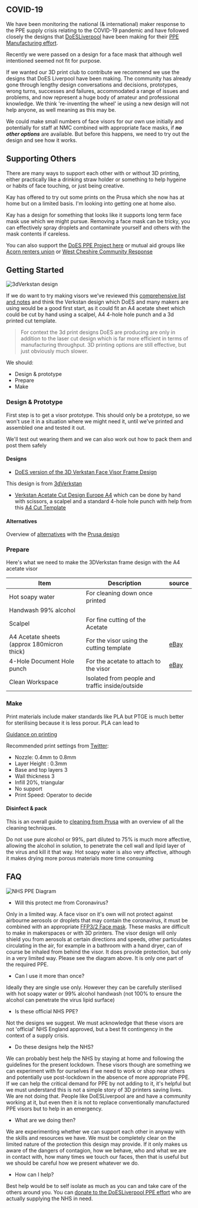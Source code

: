 ## COVID-19


We have been monitoring the national (& international) maker response to the PPE supply crisis relating to the COVID-19 pandemic and have followed closely the designs that [DoESLiverpool](https://github.com/DoESLiverpool/covid19) have been making for their [PPE Manufacturing effort](https://ppe.doesliverpool.com/).

Recently we were passed on a design for a face mask that although well intentioned seemed not fit for purpose.

If we wanted our 3D print club to contribute we recommend we use the designs that DoES Liverpool have been making. The community has already gone through lengthy design conversations and decisions, prototypes, wrong turns, successes and failures, accommodated a range of issues and problems, and now represent a huge body of amateur and professional knowledge. We think 're-inventing the wheel' ie using a new design will not help anyone, as well meaning as this may be.

We could make small numbers of face visors for our own use initially and potentially for staff at NMC combined with appropriate face masks, if ***no other options*** are available. But before this happens, we need to try out the design and see how it works.

## Supporting Others

There are many ways to support each other with or without 3D printing, either practically like a drinking straw holder or something to help hygeine or habits of face touching, or just being creative.

Kay has offered to try out some prints on the Prusa which she now has at home but on a limited basis. I'm looking into getting one at home also.

Kay has a design for something that looks like it supports long term face mask use which we might pursue. Removing a face mask can be tricky, you can effectively spray droplets and contaminate yourself and others with the mask contents if careless.

You can also support the [DoES PPE Project here](https://www.gofundme.com/f/get-visors-into-the-hands-of-healthcare-workers) or mutual aid groups like [Acorn renters union](https://acorntheunion.org.uk/corona/) or [West Cheshire Community Response](https://winsford.gov.uk/3706-2/)


## Getting Started

![3dVerkstan design](https://raw.githubusercontent.com/DoESLiverpool/covid19/041de2d84b67a9eef233c5d71b0d83049e1748ee/3DVerkstan.jpg)

If we do want to try making visors we've reviewed this [comprehensive list and notes](https://github.com/DoESLiverpool/covid19/blob/master/FaceShield.md) and think the Verkstan design which DoES and many makers are using would be a good first start, as it could fit an A4 acetate sheet which could be cut by hand using a scalpel, A4 4-hole hole punch and a 3d printed cut template.

>For context the 3d print designs DoES are producing are only in addition to the laser cut design which is far more efficient in terms of manufacturing throughput. 3D printing options are still effective, but just obviously much slower.

We should:

 * Design & prototype
 * Prepare
 * Make

### Design & Prototype

First step is to get a visor prototype. This should only be a prototype, so we won't use it in a situation where we might need it, until we've printed and assembled one and tested it out.

We'll test out wearing them and we can also work out how to pack them and post them safely

#### Designs

 * [DoES version of the 3D Verkstan Face Visor Frame Design](https://github.com/DoESLiverpool/covid19/blob/master/visor-designs/3d-printed/3DVerkstan/DoES_Verkstan.stl)

This design is from [3dVerkstan](https://3dverkstan.se/protective-visor/)

 * [Verkstan Acetate Cut Design Europe A4](https://github.com/DoESLiverpool/covid19/blob/master/visor-designs/3d-printed/3DVerkstan/Template-shield-EUROPE-4hole.pdf) which can be done by hand with scissors, a scalpel and a standard 4-hole hole punch with help from this [A4 Cut Template](https://github.com/DoESLiverpool/covid19/blob/master/visor-designs/visor-templates/covid19%20Shield%20foil%20-A4%20%20hand%20cutting%20template.STL)



#### Alternatives

Overview of [alternatives](https://github.com/DoESLiverpool/covid19/blob/041de2d84b67a9eef233c5d71b0d83049e1748ee/visor-designs/3d-printed/README.md) with the [Prusa design](https://www.prusaprinters.org/prints/25857-prusa-protective-face-shield-rc2)


### Prepare
Here's what we need to make the 3DVerkstan frame design with the A4 acetate visor

Item|Description|source
--|--|--
Hot soapy water|For cleaning down once printed
Handwash 99% alcohol|
Scalpel|For fine cutting of the Acetate
A4 Acetate sheets (approx 180micron thick)|For the visor using the cutting template|[eBay](https://www.ebay.co.uk/itm/Acetate-Sheets-Transparent-Clear-OHP-Craft-Office-Acetate-Film-Assorted-Sizes/131588810542)
4-Hole Document Hole punch|For the acetate to attach to the visor|[eBay](https://www.ebay.co.uk/itm/DIARY-PUNCH-Adjustable-6-Hole-Organiser-Filofax-Rapesco-A4-A5-A6-Paper-Puncher/401888329043)
Clean Workspace|Isolated from people and traffic inside/outside|

### Make

Print materials include maker standards like PLA but PTGE is much better for sterilising because it is less porour. PLA can lead to  

[Guidance on printing](https://3dverkstan.se/protective-visor/protective-visor-print-guide/)

Recommended print settings from [Twitter](https://twitter.com/diegotrap/status/1242182168933269516):

- Nozzle:  0.4mm to 0.8mm
- Layer Height : 0.3mm
- Base and top layers 3
- Wall thickness 3
- Infill 20%, triangular
- No support
- Print Speed: Operator to decide

#### Disinfect & pack

This is an overall guide to [cleaning from Prusa](https://help.prusa3d.com/en/article/prusa-face-shield-disinfection_125457) with an overview of all the cleaning techniques.

Do not use pure alcohol or 99%, part diluted to 75% is much more affective, allowing the alcohol in solution, to penetrate the cell wall and lipid layer of the virus and kill it that way. Hot soapy water is also very affective, although it makes drying more porous materials more time consuming




## FAQ

![NHS PPE Diagram](https://user-images.githubusercontent.com/1537834/77834073-c0351400-7139-11ea-9014-1614a5902976.png)


 * Will this protect me from Coronavirus?

 Only in a limited way. A face visor on it's own will not protect against airbourne aerosols or droplets that may contain the coronavirus, it must be combined with an appropriate [FFP3/2 Face mask](https://www.3m.co.uk/3M/en_GB/company-uk/3m-products/~/3M-Disposable-Respirators-8300-Series/). These masks are difficult to make in makerspaces or with 3D printers. The visor design will only shield you from aerosols at certain directions and speeds, other particulates circulating in the air, for example in a bathroom with a hand dryer, can of course be inhaled from behind the visor. It does provide protection, but only in a very limited way. Please see the diagram above. It is only one part of the required PPE.
 * Can I use it more than once?

 Ideally they are single use only. However they can be carefully sterilised with hot soapy water or 99% alcohol handwash (not 100% to ensure the alcohol can penetrate the virus lipid surface)
 * Is these official NHS PPE?

 Not the designs we suggest. We must acknowledge that these visors are not 'official' NHS England approved, but a best fit contingency in the context of a supply crisis.
 * Do these designs help the NHS?

 We can probably best help the NHS by staying at home and following the guidelines for the present lockdown. These visors though are something we can experiment with for ourselves if we need to work or shop near others and potentially use post-lockdown in the absence of more appropriate PPE. If we can help the critical demand for PPE by not adding to it, it's helpful but we must understand this is not a simple story of 3D printers saving lives. We are not doing that. People like DoESLiverpool are and have a community working at it, but even then it is not to replace conventionally manufactured PPE visors but to help in an emergency.
 * What are we doing then?

 We are experimenting whether we can support each other in anyway with the skills and resources we have. We must be completely clear on the limited nature of the protection this design may provide. If it only makes us aware of the dangers of contagion, how we behave, who and what we are in contact with, how many times we touch our faces, then that is useful but we should be careful how we present whatever we do.
 * How can I help?

 Best help would be to self isolate as much as you can and take care of the others around you.
 You can [donate to the DoESLiverpool PPE effort](https://www.gofundme.com/f/get-visors-into-the-hands-of-healthcare-workers) who are actually supplying the NHS in need.

